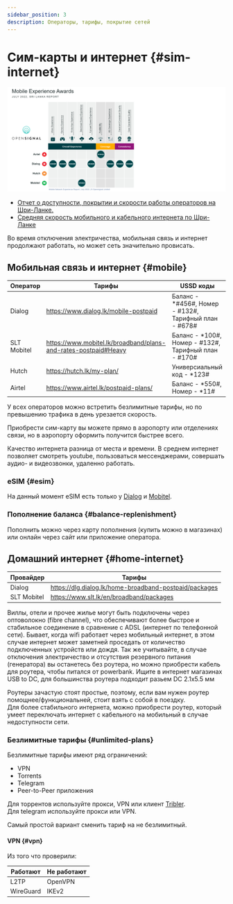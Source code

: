 ```yaml
---
sidebar_position: 3
description: Операторы, тарифы, покрытие сетей
---
```


# Сим-карты и интернет {#sim-internet}

![Результат тестирования](/img/mobile_network_experience_report_2022.png)

- [Отчет о доступности, покрытии и скорости работы операторов на Шри-Ланке.](https://www.opensignal.com/reports/2022/07/srilanka/mobile-network-experience)
- [Средняя скорость мобильного и кабельного интернета по Шри-Ланке](https://www.speedtest.net/performance/sri-lanka)

Во время отключения электричества, мобильная связь и интернет продолжают работать, но может сеть значительно провисать.  

## Мобильная связь и интернет {#mobile}

| Оператор    | Тарифы                                                            | USSD коды                                              |
| ----------- | ----------------------------------------------------------------- | ------------------------------------------------------ |
| Dialog      | <https://www.dialog.lk/mobile-postpaid>                           | Баланс - \*#456#, Номер - #132#, Тарифный план - #678# |
| SLT Mobitel | <https://www.mobitel.lk/broadband/plans-and-rates-postpaid#Heavy> | Баланс - \*100#, Номер - #132#, Тарифный план - #170#  |
| Hutch       | <https://hutch.lk/my-plan/>                                       | Универсиальный код - \*123#                            |
| Airtel      | <https://www.airtel.lk/postpaid-plans/>                           | Баланс - \*550#, Номер - \*11#                         |

У всех операторов можно встретить безлимитные тарифы, но по превышению трафика в день урезается скорость.  

Приобрести сим-карту вы можете прямо в аэропорту или отделениях связи, но в аэропорту оформить получится быстрее всего.

Качество интернета разница от места и времени. В среднем интернет позволяет смотреть youtube, пользоваться мессенджерами, совершать аудио- и видеозвонки, удаленно работать.

### eSIM {#esim}

На данный момент eSIM есть только у [Dialog](https://www.dialog.lk/esim) и [Mobitel](https://www.mobitel.lk/mobitel-esim).

### Пополнение баланса {#balance-replenishment}

Пополнить можно через карту пополнения (купить можно в магазинах) или онлайн через сайт или приложение оператора.

## Домашний интернет {#home-internet}

| Провайдер   | Тарифы                                                   |
| ----------- | -------------------------------------------------------- |
| Dialog      | <https://dlg.dialog.lk/home-broadband-postpaid/packages> |
| SLT Mobitel | <https://www.slt.lk/en/broadband/packages>               |

Виллы, отели и прочее жилье могут быть подключены через оптоволокно (fibre channel), что обеспечивают более быстрое и стабильное соединение в сравнение с ADSL (интернет по телефонной сети). Бывает, когда wifi работает через мобильный интернет, в этом случае интернет может заметней проседать от количество подключенных устройств или дождя. Так же учитывайте, в случае отключения электричество и отсутствия резервного питания (генератора) вы останетесь без роутера, но можно приобрести кабель для роутера, чтобы питался от powerbank. Ищите в интернет магазинах USB to DC, для большинства роутера подходит разьем DC 2.1х5.5 мм

Роутеры зачастую стоят простые, поэтому, если вам нужен роутер помощнее/функциональней, стоит взять с собой в поездку.  
Для более стабильного интернета, можно приобрести роутер, который умеет переключать интернет с кабельного на мобильный в случае недоступности сети.

### Безлимитные тарифы {#unlimited-plans}

Безлимитные тарифы имеют ряд ограничений:

- VPN
- Torrents
- Telegram
- Peer-to-Peer приложения

Для торрентов используйте прокси, VPN или клиент [Tribler](https://www.tribler.org/).  
Для telegram используйте прокси или VPN.

Самый простой вариант сменить тариф на не безлимитный.

#### VPN {#vpn}

Из того что проверили:

| Работают  | Не работают |
| --------- | ----------- |
| L2TP      | OpenVPN     |
| WireGuard | IKEv2       |
